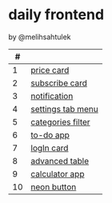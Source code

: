 # daily frontend
by @melihsahtulek

|   #   |                                                                                            |
|-------|--------------------------------------------------------------------------------------------|
| 1     | [price card](https://melihsahtulek.github.io/daily-frontend/day-1-price-card)|
| 2     | [subscribe card](https://melihsahtulek.github.io/daily-frontend/day-2-subscribe)|
| 3     | [notification](https://melihsahtulek.github.io/daily-frontend/day-3-notification)|
| 4     | [settings tab menu](https://melihsahtulek.github.io/daily-frontend/day-4-settings-tab-menu)|
| 5     | [categories filter](https://melihsahtulek.github.io/daily-frontend/day-5-categories-filter)|
| 6     | [to-do app](https://melihsahtulek.github.io/daily-frontend/day-6-to-do-app)|
| 7     | [logIn card](https://melihsahtulek.github.io/daily-frontend/day-7-log-in)|
| 8     | [advanced table](https://melihsahtulek.github.io/daily-frontend/day-8-advanced-table)|
| 9     | [calculator app](https://melihsahtulek.github.io/daily-frontend/day-9-calculator-app)|
| 10    | [neon button](https://melihsahtulek.github.io/daily-frontend/day-10-neon-button/)|
